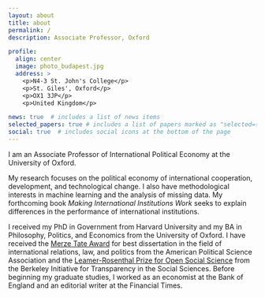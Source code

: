 ```yaml
---
layout: about
title: about
permalink: /
description: Associate Professor, Oxford

profile:
  align: center
  image: photo_budapest.jpg
  address: >
    <p>N4-3 St. John's College</p>
    <p>St. Giles', Oxford</p>
    <p>OX1 3JP</p>
    <p>United Kingdom</p>

news: true  # includes a list of news items
selected_papers: true # includes a list of papers marked as "selected={true}"
social: true  # includes social icons at the bottom of the page
---
```


I am an Associate Professor of International Political Economy at the University of Oxford.

My research focuses on the political economy of international cooperation, development, and technological change. I also have methodological interests in machine learning and the analysis of missing data. My forthcoming book _Making International Institutions Work_ seeks to explain differences in the performance of international institutions.

I received my PhD in Government from Harvard University and my BA in Philosophy, Politics, and Economics from the University of Oxford. I have received the [Merze Tate Award](https://politicalsciencenow.com/ranjit-lall-2019-merze-tate-award-recipient/) for best dissertation in the field of international relations, law, and politics from the American Political Science Association and the [Leamer-Rosenthal Prize for Open Social Science](https://www.bitss.org/people/ranjit-lall/) from the Berkeley Initiative for Transparency in the Social Sciences. Before beginning my graduate studies, I worked as an economist at the Bank of England and an editorial writer at the Financial Times.
